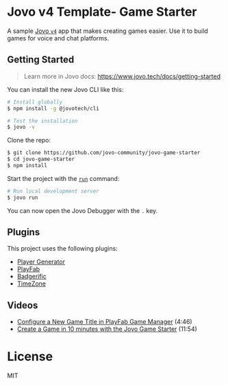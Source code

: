# Jovo v4 Template- Game Starter


A sample [Jovo `v4`](https://www.jovo.tech) app that makes creating games easier. Use it to build games for voice and chat platforms.

## Getting Started

> Learn more in Jovo docs: https://www.jovo.tech/docs/getting-started

You can install the new Jovo CLI like this:

```sh
# Install globally
$ npm install -g @jovotech/cli

# Test the installation
$ jovo -v
```

Clone the repo:

```sh
$ git clone https://github.com/jovo-community/jovo-game-starter
$ cd jovo-game-starter
$ npm install
```

Start the project with the [`run`](https://www.jovo.tech/docs/run-command) command:

```sh
# Run local development server
$ jovo run
```

You can now open the Jovo Debugger with the `.` key.

## Plugins

This project uses the following plugins:
- [Player Generator](https://github.com/jovo-community/plugin-playergenerator)
- [PlayFab](https://github.com/jovo-community/plugin-playfab)
- [Badgerific](https://github.com/jovo-community/plugin-badgerific)
- [TimeZone](https://github.com/jovo-community/jovo-community-plugin-timezone/tree/v4)

## Videos
- [Configure a New Game Title in PlayFab Game Manager](https://youtu.be/pYnTjraEZAo) (4:46)
- [Create a Game in 10 minutes with the Jovo Game Starter](https://youtu.be/RFs19J9t5ks) (11:54)

# License

MIT